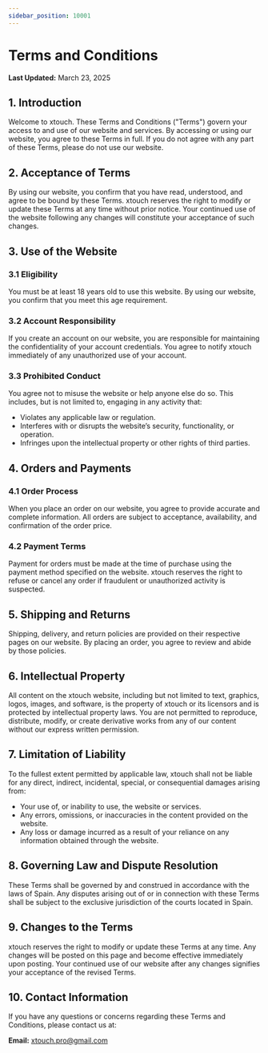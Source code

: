 ```yaml
---
sidebar_position: 10001
---
```


# Terms and Conditions

**Last Updated:** March 23, 2025

## 1. Introduction

Welcome to xtouch. These Terms and Conditions ("Terms") govern your access to and use of our website and services. By accessing or using our website, you agree to these Terms in full. If you do not agree with any part of these Terms, please do not use our website.

## 2. Acceptance of Terms

By using our website, you confirm that you have read, understood, and agree to be bound by these Terms. xtouch reserves the right to modify or update these Terms at any time without prior notice. Your continued use of the website following any changes will constitute your acceptance of such changes.

## 3. Use of the Website

### 3.1 Eligibility

You must be at least 18 years old to use this website. By using our website, you confirm that you meet this age requirement.

### 3.2 Account Responsibility

If you create an account on our website, you are responsible for maintaining the confidentiality of your account credentials. You agree to notify xtouch immediately of any unauthorized use of your account.

### 3.3 Prohibited Conduct

You agree not to misuse the website or help anyone else do so. This includes, but is not limited to, engaging in any activity that:

- Violates any applicable law or regulation.
- Interferes with or disrupts the website’s security, functionality, or operation.
- Infringes upon the intellectual property or other rights of third parties.

## 4. Orders and Payments

### 4.1 Order Process

When you place an order on our website, you agree to provide accurate and complete information. All orders are subject to acceptance, availability, and confirmation of the order price.

### 4.2 Payment Terms

Payment for orders must be made at the time of purchase using the payment method specified on the website. xtouch reserves the right to refuse or cancel any order if fraudulent or unauthorized activity is suspected.

## 5. Shipping and Returns

Shipping, delivery, and return policies are provided on their respective pages on our website. By placing an order, you agree to review and abide by those policies.

## 6. Intellectual Property

All content on the xtouch website, including but not limited to text, graphics, logos, images, and software, is the property of xtouch or its licensors and is protected by intellectual property laws. You are not permitted to reproduce, distribute, modify, or create derivative works from any of our content without our express written permission.

## 7. Limitation of Liability

To the fullest extent permitted by applicable law, xtouch shall not be liable for any direct, indirect, incidental, special, or consequential damages arising from:

- Your use of, or inability to use, the website or services.
- Any errors, omissions, or inaccuracies in the content provided on the website.
- Any loss or damage incurred as a result of your reliance on any information obtained through the website.

## 8. Governing Law and Dispute Resolution

These Terms shall be governed by and construed in accordance with the laws of Spain. Any disputes arising out of or in connection with these Terms shall be subject to the exclusive jurisdiction of the courts located in Spain.

## 9. Changes to the Terms

xtouch reserves the right to modify or update these Terms at any time. Any changes will be posted on this page and become effective immediately upon posting. Your continued use of our website after any changes signifies your acceptance of the revised Terms.

## 10. Contact Information

If you have any questions or concerns regarding these Terms and Conditions, please contact us at:

**Email:** xtouch.pro@gmail.com

